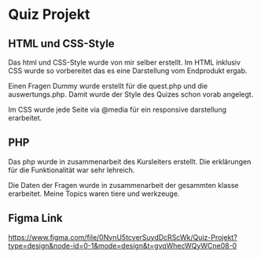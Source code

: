 # Quiz Projekt

## HTML und CSS-Style
Das html und CSS-Style wurde von mir selber erstellt. Im HTML inklusiv CSS wurde so vorbereitet das es eine Darstellung vom Endprodukt ergab.

Einen Fragen Dummy wurde erstellt für die quest.php und die auswertungs.php.
Damit wurde der Style des Quizes schon vorab angelegt.

Im CSS wurde jede Seite via @media für ein responsive darstellung erarbeitet.  

## PHP
Das php wurde in zusammenarbeit des Kursleiters erstellt. Die erklärungen für die Funktionalität war sehr lehreich.

Die Daten der Fragen wurde in zusammenarbeit der gesammten klasse erarbeitet. Meine Topics waren tiere und werkzeuge.

## Figma Link

https://www.figma.com/file/0NynU5tcverSuydDcRScWk/Quiz-Projekt?type=design&node-id=0-1&mode=design&t=gvqWhecWQyWCne08-0

